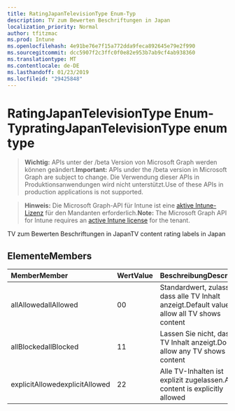 ```yaml
---
title: RatingJapanTelevisionType Enum-Typ
description: TV zum Bewerten Beschriftungen in Japan
localization_priority: Normal
author: tfitzmac
ms.prod: Intune
ms.openlocfilehash: 4e91be76e7f15a772dda9feca892645e79e2f990
ms.sourcegitcommit: dcc5907f2c3ffc0f0e82e953b7ab9cf4ab938360
ms.translationtype: MT
ms.contentlocale: de-DE
ms.lasthandoff: 01/23/2019
ms.locfileid: "29425848"
---
```

# <a name="ratingjapantelevisiontype-enum-type"></a><span data-ttu-id="2b6ab-103">RatingJapanTelevisionType Enum-Typ</span><span class="sxs-lookup"><span data-stu-id="2b6ab-103">ratingJapanTelevisionType enum type</span></span>

> <span data-ttu-id="2b6ab-104">**Wichtig:** APIs unter der /beta Version von Microsoft Graph werden können geändert.</span><span class="sxs-lookup"><span data-stu-id="2b6ab-104">**Important:** APIs under the /beta version in Microsoft Graph are subject to change.</span></span> <span data-ttu-id="2b6ab-105">Die Verwendung dieser APIs in Produktionsanwendungen wird nicht unterstützt.</span><span class="sxs-lookup"><span data-stu-id="2b6ab-105">Use of these APIs in production applications is not supported.</span></span>

> <span data-ttu-id="2b6ab-106">**Hinweis:** Die Microsoft Graph-API für Intune ist eine [aktive Intune-Lizenz](https://go.microsoft.com/fwlink/?linkid=839381) für den Mandanten erforderlich.</span><span class="sxs-lookup"><span data-stu-id="2b6ab-106">**Note:** The Microsoft Graph API for Intune requires an [active Intune license](https://go.microsoft.com/fwlink/?linkid=839381) for the tenant.</span></span>

<span data-ttu-id="2b6ab-107">TV zum Bewerten Beschriftungen in Japan</span><span class="sxs-lookup"><span data-stu-id="2b6ab-107">TV content rating labels in Japan</span></span>

## <a name="members"></a><span data-ttu-id="2b6ab-108">Elemente</span><span class="sxs-lookup"><span data-stu-id="2b6ab-108">Members</span></span>
|<span data-ttu-id="2b6ab-109">Member</span><span class="sxs-lookup"><span data-stu-id="2b6ab-109">Member</span></span>|<span data-ttu-id="2b6ab-110">Wert</span><span class="sxs-lookup"><span data-stu-id="2b6ab-110">Value</span></span>|<span data-ttu-id="2b6ab-111">Beschreibung</span><span class="sxs-lookup"><span data-stu-id="2b6ab-111">Description</span></span>|
|:---|:---|:---|
|<span data-ttu-id="2b6ab-112">allAllowed</span><span class="sxs-lookup"><span data-stu-id="2b6ab-112">allAllowed</span></span>|<span data-ttu-id="2b6ab-113">0</span><span class="sxs-lookup"><span data-stu-id="2b6ab-113">0</span></span>|<span data-ttu-id="2b6ab-114">Standardwert, zulassen, dass alle TV Inhalt anzeigt.</span><span class="sxs-lookup"><span data-stu-id="2b6ab-114">Default value, allow all TV shows content</span></span>|
|<span data-ttu-id="2b6ab-115">allBlocked</span><span class="sxs-lookup"><span data-stu-id="2b6ab-115">allBlocked</span></span>|<span data-ttu-id="2b6ab-116">1</span><span class="sxs-lookup"><span data-stu-id="2b6ab-116">1</span></span>|<span data-ttu-id="2b6ab-117">Lassen Sie nicht, dass alle TV Inhalt anzeigt.</span><span class="sxs-lookup"><span data-stu-id="2b6ab-117">Do not allow any TV shows content</span></span>|
|<span data-ttu-id="2b6ab-118">explicitAllowed</span><span class="sxs-lookup"><span data-stu-id="2b6ab-118">explicitAllowed</span></span>|<span data-ttu-id="2b6ab-119">2</span><span class="sxs-lookup"><span data-stu-id="2b6ab-119">2</span></span>|<span data-ttu-id="2b6ab-120">Alle TV-Inhalten ist explizit zugelassen.</span><span class="sxs-lookup"><span data-stu-id="2b6ab-120">All TV content is explicitly allowed</span></span>|




